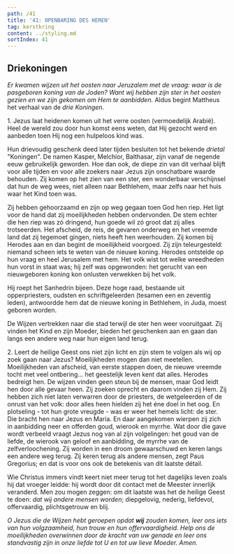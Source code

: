 ```yaml
---
path: /41
title: '41: 0PENBARING DES HEREN'
tag: kerstkring
content: ../styling.md
sortIndex: 41
---
```


## Driekoningen

_Er kwamen wijzen uit het oosten naar Jeruzalem met de vraag: waar is de pasgeboren koning van de Joden? Want wij hebben zijn ster in het oosten gezien en we zijn gekomen om Hem te aanbidden._ Aldus begint Mattheus het verhaal van de _drie Koningen_.

1\. Jezus laat heidenen komen uit het verre oosten (vermoedelijk Arabië). Heel de wereld zou door hun komst eens weten, dat Hij gezocht werd en aanbeden toen Hij nog een hulpeloos kind was.

Hun drievoudig geschenk deed later tijden besluiten tot het bekende _drietal_ "Koningen". De namen Kasper, Melchior, Balthasar, zijn vanaf de negende eeuw gebruikelijk geworden. Hoe dan ook, de diepe zin van dit verhaal blijft voor alle tijden en voor alle zoekers naar Jezus zijn onschatbare waarde behouden. Zij komen op het zien van een ster, een wonderbaar verschijnsel dat hun de weg wees, niet alleen naar Bethlehem, maar zelfs naar het huis waar het Kind toen was.

Zij hebben gehoorzaamd en zijn op weg gegaan toen God hen riep. Het ligt voor de hand dat zij moeilijkheden hebben ondervonden. De stem echter die hen riep was zó dringend, hun goede wil zó groot dat zij alles trotseerden. Het afscheid, de reis, de gevaren onderweg en het vreemde land dat zij tegemoet gingen, niets heeft hen weerhouden. Zij komen bij Herodes aan en dan begint de moeilijkheid voorgoed. Zij zijn teleurgesteld: niemand scheen iets te weten van de nieuwe koning. Herodes ontstelde op hun vraag en heel Jerusalem met hem. Het volk wist tot welke wreedheden hun vorst in staat was; hij zelf was opgewonden: het gerucht van een nieuwgeboren koning kon onlusten verwekken bij het volk.

Hij roept het Sanhedrin bijeen. Deze hoge raad, bestaande uit opperpriesters, oudsten en schriftgeleerden (tesamen een en zeventig leden), antwoordde hem dat de nieuwe koning in Bethlehem, in Juda, moest geboren worden.

De Wijzen vertrekken naar die stad terwijl de ster hen weer vooruitgaat. Zij vinden het Kind en zijn Moeder, bieden het geschenken aan en gaan dan langs een andere weg naar hun eigen land terug.

2\. Leert de heilige Geest ons niet zijn licht en zijn stem te volgen als wij op zoek gaan naar Jezus? Moeilijkheden mogen dan niet meetellen. Moeilijkheden van afscheid, van eerste stappen doen, de nieuwe vreemde tocht met veel ontbering... het geestelijk leven kent dat alles. Herodes bedreigt hen. De wijzen vinden geen steun bij de mensen, maar God leidt hen door alle gevaar heen. Zij zoeken oprecht en daarom vinden zij Hem. Zij hebben zich niet laten verwarren door de priesters, de wetgeleerden of de onrust van het volk: door alles heen hielden zij het éne doel in het oog. En plotseling - tot hun grote vreugde - was er weer het hemels licht: de ster. Die bracht hen naar Jezus en Maria. En daar aangekomen wierpen zij zich in aanbidding neer en offerden goud, wierook en myrrhe. Wat door die gave wordt verbeeld vraagt Jezus nog van al zijn volgelingen: het goud van de liefde, de wierook van geloof en aanbidding, de myrrhe van de zelfverloochening. Zij worden in een droom gewaarschuwd en keren langs een andere weg terug. Zij keren terug als andere mensen, zegt Paus Gregorius; en dat is voor ons ook de betekenis van dit laatste détail.

Wie Christus immers vindt keert niet meer terug tot het dagelijks leven zoals hij dat vroeger leidde: hij wordt door dit contact met de Meester innerlijk veranderd. Men zou mogen zeggen: om dit laatste was het de heilige Geest te doen: _dat wij andere mensen worden_; diepgelovig, nederig, liefdevol, offervaardig, plichtsgetrouw en blij.

_O Jezus die de Wijzen hebt geroepen opdat __wij__ zouden komen, leer ons iets van hun volgzaamheid, hun trouw en hun offervaardigheid. Help ons de moeilijkheden overwinnen door de kracht van uw genade en leer ons standvastig zijn in onze liefde tot U en tot uw lieve Moeder. Amen._
